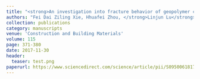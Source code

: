```yaml
---
title: "<strong>An investigation into fracture behavior of geopolymer concrete with digital image correlation technique</strong>"
authors: "Fei Dai Ziling Xie, Hhuafei Zhou, </strong>Linjun Lu</strong>, Zian Chen"
collection: publications
category: manuscripts
venue: 'Construction and Building Materials'
volume: 115
page: 371-380
date: 2017-11-30
header:
  teaser: test.png
paperurl: https://www.sciencedirect.com/science/article/pii/S095006181731632X
---
```

